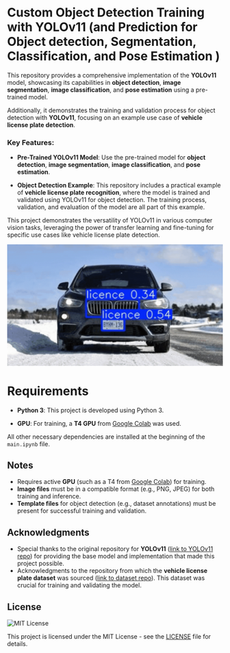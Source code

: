 # Custom Object Detection Training with YOLOv11 (and Prediction for Object detection, Segmentation, Classification, and Pose Estimation )


This repository provides a comprehensive implementation of the **YOLOv11** model, showcasing its capabilities in **object detection**, **image segmentation**, **image classification**, and **pose estimation** using a pre-trained model.

Additionally, it demonstrates the training and validation process for object detection with **YOLOv11**, focusing on an example use case of **vehicle license plate detection**.

### Key Features:

- **Pre-Trained YOLOv11 Model**: Use the pre-trained model for **object detection**, **image segmentation**, **image classification**, and **pose estimation**.

- **Object Detection Example**: This repository includes a practical example of **vehicle license plate recognition**, where the model is trained and validated using YOLOv11 for object detection. The training process, validation, and evaluation of the model are all part of this example.

This project demonstrates the versatility of YOLOv11 in various computer vision tasks, leveraging the power of transfer learning and fine-tuning for specific use cases like vehicle license plate detection.

![Descripción del GIF](Results.gif)


# Requirements


- **Python 3**: This project is developed using Python 3.
  
- **GPU**: For training, a **T4 GPU** from [Google Colab](https://colab.research.google.com/) was used.

All other necessary dependencies are installed at the beginning of the `main.ipynb` file.

## Notes
- Requires active **GPU** (such as a T4 from [Google Colab](https://colab.research.google.com/)) for training.
- **Image files** must be in a compatible format (e.g., PNG, JPEG) for both training and inference.
- **Template files** for object detection (e.g., dataset annotations) must be present for successful training and validation.

## Acknowledgments

- Special thanks to the original repository for **YOLOv11** ([link to YOLOv11 repo](https://github.com/ultralytics/ultralytics)) for providing the base model and implementation that made this project possible.
- Acknowledgments to the repository from which the **vehicle license plate dataset** was sourced ([link to dataset repo](https://github.com/AarohiSingla/YOLOv10-Custom-Object-Detection)). This dataset was crucial for training and validating the model.


License
-------
![MIT License](https://img.shields.io/badge/License-MIT-blue.svg)

This project is licensed under the MIT License - see the [LICENSE](./LICENSE) file for details.